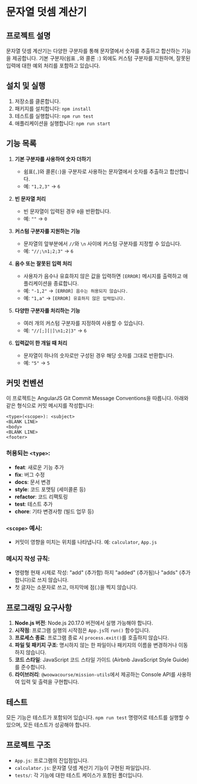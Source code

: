 # 문자열 덧셈 계산기

## 프로젝트 설명
문자열 덧셈 계산기는 다양한 구분자를 통해 문자열에서 숫자를 추출하고 합산하는 기능을 제공합니다. 기본 구분자(쉼표 `,`와 콜론 `:`) 외에도 커스텀 구분자를 지원하며, 잘못된 입력에 대한 예외 처리를 포함하고 있습니다.

## 설치 및 실행
1. 저장소를 클론합니다.
2. 패키지를 설치합니다: `npm install`
3. 테스트를 실행합니다: `npm run test`
4. 애플리케이션을 실행합니다: `npm run start`

## 기능 목록
1. **기본 구분자를 사용하여 숫자 더하기**
   - 쉼표(`,`)와 콜론(`:`)을 구분자로 사용하는 문자열에서 숫자를 추출하고 합산합니다.
   - 예: `"1,2,3"` → `6`

2. **빈 문자열 처리**
   - 빈 문자열이 입력된 경우 `0`을 반환합니다.
   - 예: `""` → `0`

3. **커스텀 구분자를 지원하는 기능**
   - 문자열의 앞부분에서 `//`와 `\n` 사이에 커스텀 구분자를 지정할 수 있습니다.
   - 예: `"//;\n1;2;3"` → `6`

4. **음수 또는 잘못된 입력 처리**
   - 사용자가 음수나 유효하지 않은 값을 입력하면 `[ERROR]` 메시지를 출력하고 애플리케이션을 종료합니다.
   - 예: `"-1,2"` → `[ERROR] 음수는 허용되지 않습니다.`
   - 예: `"1,a"` → `[ERROR] 유효하지 않은 입력입니다.`

5. **다양한 구분자를 처리하는 기능**
   - 여러 개의 커스텀 구분자를 지정하여 사용할 수 있습니다.
   - 예: `"//[;][|]\n1;2|3"` → `6`

6. **입력값이 한 개일 때 처리**
   - 문자열이 하나의 숫자로만 구성된 경우 해당 숫자를 그대로 반환합니다.
   - 예: `"5"` → `5`

## 커밋 컨벤션
이 프로젝트는 AngularJS Git Commit Message Conventions을 따릅니다. 아래와 같은 형식으로 커밋 메시지를 작성합니다:

```
<type>(<scope>): <subject>
<BLANK LINE>
<body>
<BLANK LINE>
<footer>
```

### 허용되는 `<type>`:
- **feat**: 새로운 기능 추가
- **fix**: 버그 수정
- **docs**: 문서 변경
- **style**: 코드 포맷팅 (세미콜론 등)
- **refactor**: 코드 리팩토링
- **test**: 테스트 추가
- **chore**: 기타 변경사항 (빌드 업무 등)

### `<scope>` 예시:
- 커밋이 영향을 미치는 위치를 나타냅니다. 예: `calculator`, `App.js`

### 메시지 작성 규칙:
- 명령형 현재 시제로 작성: "add" (추가함) 하지 "added" (추가됨)나 "adds" (추가합니다)로 쓰지 않습니다.
- 첫 글자는 소문자로 쓰고, 마지막에 점(.)을 찍지 않습니다.

## 프로그래밍 요구사항
1. **Node.js 버전**: Node.js 20.17.0 버전에서 실행 가능해야 합니다.
2. **시작점**: 프로그램 실행의 시작점은 `App.js`의 `run()` 함수입니다.
3. **프로세스 종료**: 프로그램 종료 시 `process.exit()`를 호출하지 않습니다.
4. **파일 및 패키지 구조**: 명시하지 않는 한 파일이나 패키지의 이름을 변경하거나 이동하지 않습니다.
5. **코드 스타일**: JavaScript 코드 스타일 가이드 (Airbnb JavaScript Style Guide)를 준수합니다.
6. **라이브러리**: `@woowacourse/mission-utils`에서 제공하는 Console API를 사용하여 입력 및 출력을 구현합니다.

## 테스트
모든 기능은 테스트가 포함되어 있습니다. `npm run test` 명령어로 테스트를 실행할 수 있으며, 모든 테스트가 성공해야 합니다.

## 프로젝트 구조
- `App.js`: 프로그램의 진입점입니다.
- `calculator.js`: 문자열 덧셈 계산기 기능이 구현된 파일입니다.
- `tests/`: 각 기능에 대한 테스트 케이스가 포함된 폴더입니다.
